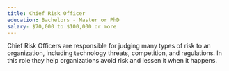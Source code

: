 ```yaml
---
title: Chief Risk Officer
education: Bachelors - Master or PhD
salary: $70,000 to $100,000 or more
---
```

Chief Risk Officers are responsible for judging many types of risk to an organization, including technology threats, competition, and regulations. In this role they help organizations avoid risk and lessen it when it happens.